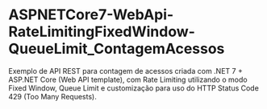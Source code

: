 # ASPNETCore7-WebApi-RateLimitingFixedWindow-QueueLimit_ContagemAcessos
Exemplo de API REST para contagem de acessos criada com .NET 7 + ASP.NET Core (Web API template), com Rate Limiting utilizando o modo Fixed Window, Queue Limit e customização para uso do HTTP Status Code 429 (Too Many Requests).
